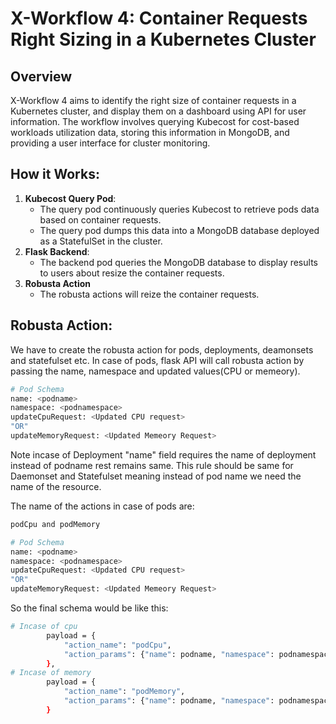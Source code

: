 
# X-Workflow 4: Container Requests Right Sizing in a Kubernetes Cluster

## Overview

X-Workflow 4 aims to identify the right size of container requests in a Kubernetes cluster, and display them on a dashboard using API for user information. The workflow involves querying Kubecost for cost-based workloads utilization data, storing this information in MongoDB, and providing a user interface for cluster monitoring.



## How it Works:

1. **Kubecost Query Pod**:
   - The query pod continuously queries Kubecost to retrieve pods data based on container requests.
   - The query pod dumps this data into a MongoDB database deployed as a StatefulSet in the cluster.
2. **Flask Backend**:
   - The backend pod queries the MongoDB database to display results to users about resize the container requests.
3. **Robusta Action**
   - The robusta actions will reize the container requests.

## Robusta Action:
We have to create the robusta action for pods, deployments, deamonsets and statefulset etc.
In case of pods, flask API will call robusta action by passing the name, namespace and updated values(CPU or memeory).
```bash
# Pod Schema
name: <podname>
namespace: <podnamespace>
updateCpuRequest: <Updated CPU request> 
"OR"  
updateMemoryRequest: <Updated Memeory Request>
```
Note incase of Deployment "name" field requires the name of deployment instead of podname rest remains same. This rule should be same for Daemonset and Statefulset meaning instead of pod name we need the name of the resource.

The name of the actions in case of pods are:
```bash
podCpu and podMemory
```
```bash
# Pod Schema
name: <podname>
namespace: <podnamespace>
updateCpuRequest: <Updated CPU request> 
"OR"  
updateMemoryRequest: <Updated Memeory Request>
```
So the final schema would be like this:
```bash
# Incase of cpu
        payload = {
            "action_name": "podCpu",
            "action_params": {"name": podname, "namespace": podnamespace,"updateCpuRequest":cpuRequests}
        },
# Incase of memory
        payload = {
            "action_name": "podMemory",
            "action_params": {"name": podname, "namespace": podnamespace,"updateMemoryRequest":cpuRequests}
        }
```